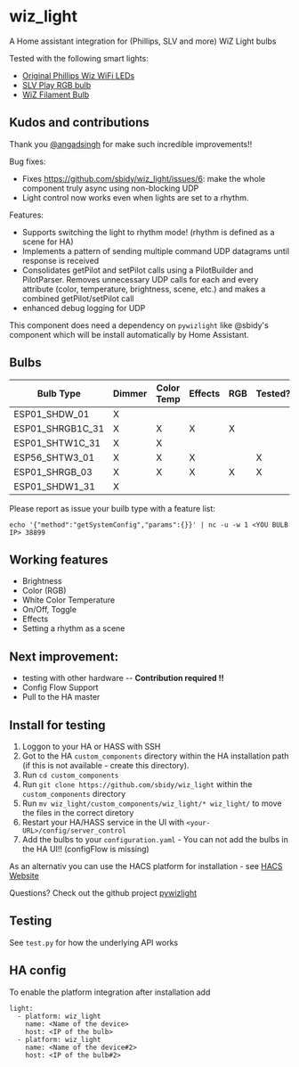 # wiz_light
A Home assistant integration for (Phillips, SLV and more) WiZ Light bulbs

Tested with the following smart lights:

* [Original Phillips Wiz WiFi LEDs](https://www.lighting.philips.co.in/consumer/smart-wifi-led)
* [SLV Play RGB bulb](https://www.amazon.de/dp/B07PNCDJLW)
* [WiZ Filament Bulb](https://www.wizconnected.com/en/consumer/products/g95-filament-whites/)

## Kudos and contributions
Thank you [@angadsingh](https://github.com/angadsingh) for make such incredible improvements!!

Bug fixes:
 - Fixes https://github.com/sbidy/wiz_light/issues/6: make the whole component truly async using non-blocking UDP
 - Light control now works even when lights are set to a rhythm.

Features:
 - Supports switching the light to rhythm mode! (rhythm is defined as a scene for HA)
 - Implements a pattern of sending multiple command UDP datagrams until response is received
 - Consolidates getPilot and setPilot calls using a PilotBuilder and PilotParser. Removes unnecessary UDP calls for each and every attribute (color, temperature, brightness, scene, etc.) and makes a combined getPilot/setPilot call
 - enhanced debug logging for UDP

This component does need a dependency on `pywizlight` like @sbidy's component which will be install automatically by Home Assistant.

## Bulbs
| Bulb Type | Dimmer | Color Temp | Effects | RGB | Tested? |
|-----------|--------|------------|---------|-----|-----|
| ESP01_SHDW_01 | X  |   |   |   |  |
| ESP01_SHRGB1C_31 | X | X  | X | X |  |
| ESP01_SHTW1C_31 | X | X |   |   |  |
| ESP56_SHTW3_01 | X |  X  | X  |   | X |
| ESP01_SHRGB_03 | X | X | X | X | X |
| ESP01_SHDW1_31 | X |  |  |  |  |

Please report as issue your builb type with a feature list:

`echo '{"method":"getSystemConfig","params":{}}' | nc -u -w 1 <YOU BULB IP> 38899`

## Working features 
 - Brightness
 - Color (RGB)
 - White Color Temperature
 - On/Off, Toggle
 - Effects
 - Setting a rhythm as a scene

## Next improvement:
- testing with other hardware -- **Contribution required !!**
- Config Flow Support
- Pull to the HA master
  
## Install for testing 

1. Loggon to your HA or HASS with SSH
2. Got to the HA `custom_components` directory within the HA installation path (if this is not available - create this directory).
3. Run `cd custom_components`
4. Run `git clone https://github.com/sbidy/wiz_light` within the `custom_components` directory
5. Run `mv wiz_light/custom_components/wiz_light/* wiz_light/` to move the files in the correct diretory
6. Restart your HA/HASS service in the UI with `<your-URL>/config/server_control`
7. Add the bulbs to your `configuration.yaml` - You can not add the bulbs in the HA UI!! (configFlow is missing)

As an alternativ you can use the HACS platform for installation - see [HACS Website](https://hacs.xyz)

Questions? Check out the github project [pywizlight](https://github.com/sbidy/pywizlight)

## Testing
See `test.py` for how the underlying API works

## HA config
To enable the platform integration after installation add 
```
light:
  - platform: wiz_light
    name: <Name of the device>
    host: <IP of the bulb>
  - platform: wiz_light
    name: <Name of the device#2>
    host: <IP of the bulb#2>
```
